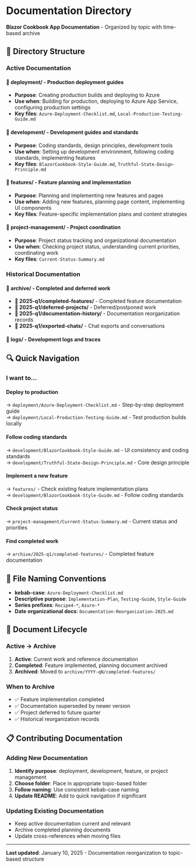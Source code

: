 # Documentation Directory

**Blazor Cookbook App Documentation** - Organized by topic with time-based archive

## 📁 Directory Structure

### **Active Documentation**

#### **📁 deployment/** - Production deployment guides
- **Purpose**: Creating production builds and deploying to Azure
- **Use when**: Building for production, deploying to Azure App Service, configuring production settings
- **Key files**: `Azure-Deployment-Checklist.md`, `Local-Production-Testing-Guide.md`

#### **📁 development/** - Development guides and standards  
- **Purpose**: Coding standards, design principles, development tools
- **Use when**: Setting up development environment, following coding standards, implementing features
- **Key files**: `BlazorCookbook-Style-Guide.md`, `Truthful-State-Design-Principle.md`

#### **📁 features/** - Feature planning and implementation
- **Purpose**: Planning and implementing new features and pages
- **Use when**: Adding new features, planning page content, implementing UI components
- **Key files**: Feature-specific implementation plans and content strategies

#### **📁 project-management/** - Project coordination
- **Purpose**: Project status tracking and organizational documentation
- **Use when**: Checking project status, understanding current priorities, coordinating work
- **Key files**: `Current-Status-Summary.md`

### **Historical Documentation**

#### **📁 archive/** - Completed and deferred work
- **📁 2025-q1/completed-features/** - Completed feature documentation
- **📁 2025-q1/deferred-projects/** - Deferred/postponed work  
- **📁 2025-q1/documentation-history/** - Documentation reorganization records
- **📁 2025-q1/exported-chats/** - Chat exports and conversations

#### **📁 logs/** - Development logs and traces

## 🔍 Quick Navigation

### **I want to...**

#### **Deploy to production**
→ `deployment/Azure-Deployment-Checklist.md` - Step-by-step deployment guide  
→ `deployment/Local-Production-Testing-Guide.md` - Test production builds locally

#### **Follow coding standards**
→ `development/BlazorCookbook-Style-Guide.md` - UI consistency and coding standards  
→ `development/Truthful-State-Design-Principle.md` - Core design principle

#### **Implement a new feature**
→ `features/` - Check existing feature implementation plans  
→ `development/BlazorCookbook-Style-Guide.md` - Follow coding standards

#### **Check project status**
→ `project-management/Current-Status-Summary.md` - Current status and priorities

#### **Find completed work**
→ `archive/2025-q1/completed-features/` - Completed feature documentation

## 📝 File Naming Conventions

- **kebab-case**: `Azure-Deployment-Checklist.md`
- **Descriptive purpose**: `Implementation-Plan`, `Testing-Guide`, `Style-Guide`
- **Series prefixes**: `Recipe4-*`, `Azure-*`
- **Date organizational docs**: `Documentation-Reorganization-2025.md`

## 🔄 Document Lifecycle

### **Active → Archive**
1. **Active**: Current work and reference documentation
2. **Completed**: Feature implemented, planning document archived
3. **Archived**: Moved to `archive/YYYY-qN/completed-features/`

### **When to Archive**
- ✅ Feature implementation completed
- ✅ Documentation superseded by newer version
- ✅ Project deferred to future quarter
- ✅ Historical reorganization records

## 📋 Contributing Documentation

### **Adding New Documentation**
1. **Identify purpose**: deployment, development, feature, or project management
2. **Choose folder**: Place in appropriate topic-based folder
3. **Follow naming**: Use consistent kebab-case naming
4. **Update README**: Add to quick navigation if significant

### **Updating Existing Documentation**
- Keep active documentation current and relevant
- Archive completed planning documents
- Update cross-references when moving files

---

**Last updated**: January 10, 2025 - Documentation reorganization to topic-based structure 